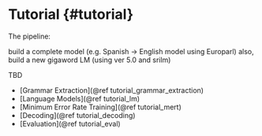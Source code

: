 Tutorial				{#tutorial}
========

The pipeline:

build a complete model (e.g. Spanish -> English model using Europarl)
also, build a new gigaword LM (using ver 5.0 and srilm)

TBD

* [Grammar Extraction](@ref tutorial_grammar_extraction)
* [Language Models](@ref tutorial_lm)
* [Minimum Error Rate Training](@ref tutorial_mert)
* [Decoding](@ref tutorial_decoding)
* [Evaluation](@ref tutorial_eval)

